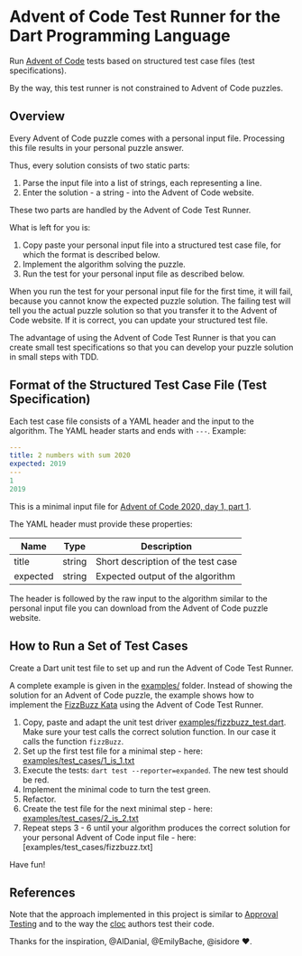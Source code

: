 # Advent of Code Test Runner for the Dart Programming Language

Run [Advent of Code](https://adventofcode.com) tests based on structured test case files (test specifications).

By the way, this test runner is not constrained to Advent of Code puzzles.

## Overview

Every Advent of Code puzzle comes with a personal input file. Processing this file results in your personal puzzle answer.

Thus, every solution consists of two static parts:

1. Parse the input file into a list of strings, each representing a line.
2. Enter the solution - a string - into the Advent of Code website.

These two parts are handled by the Advent of Code Test Runner.

What is left for you is:

1. Copy paste your personal input file into a structured test case file, for which the format is described below.
2. Implement the algorithm solving the puzzle.
3. Run the test for your personal input file as described below.

When you run the test for your personal input file for the first time, it will fail, because you cannot know the expected puzzle solution. The failing test will tell you the actual puzzle solution so that you transfer it to the Advent of Code website. If it is correct, you can update your structured test file.

The advantage of using the Advent of Code Test Runner is that you can create small test specifications so that you can develop your puzzle solution in small steps with TDD.

## Format of the Structured Test Case File (Test Specification)

Each test case file consists of a YAML header and the input to the algorithm. The YAML header starts and ends with `---`. Example:

```yaml
---
title: 2 numbers with sum 2020
expected: 2019
---
1
2019
```

This is a minimal input file for [Advent of Code 2020, day 1, part 1](https://adventofcode.com/2020/day/1).

The YAML header must provide these properties:

| Name | Type | Description |
| --- | --- | --- |
| title | string | Short description of the test case |
| expected | string | Expected output of the algorithm |

The header is followed by the raw input to the algorithm similar to the personal input file you can download from the Advent of Code puzzle website.

## How to Run a Set of Test Cases

Create a Dart unit test file to set up and run the Advent of Code Test Runner.

A complete example is given in the [examples/](./examples) folder. Instead of showing the solution for an Advent of Code puzzle, the example shows how to implement the [FizzBuzz Kata](https://codingdojo.org/kata/FizzBuzz/) using the Advent of Code Test Runner.

1. Copy, paste and adapt the unit test driver [examples/fizzbuzz_test.dart](./examples/fizzbuzz_test.dart). Make sure your test calls the correct solution function. In our case it calls the function `fizzBuzz`.
2. Set up the first test file for a minimal step - here: [examples/test_cases/1_is_1.txt](examples/test_cases/1_is_1.txt)
3. Execute the tests: `dart test --reporter=expanded`. The new test should be red.
4. Implement the minimal code to turn the test green.
5. Refactor.
6. Create the test file for the next minimal step - here: [examples/test_cases/2_is_2.txt](examples/test_cases/2_is_2.txt)
7. Repeat steps 3 - 6 until your algorithm produces the correct solution for your personal Advent of Code input file - here: [examples/test_cases/fizzbuzz.txt]

Have fun!

## References

Note that the approach implemented in this project is similar to [Approval Testing](https://approvaltests.com) and to the way the [cloc](https://github.com/AlDanial/cloc) authors test their code.

Thanks for the inspiration, @AlDanial, @EmilyBache, @isidore ❤️.
